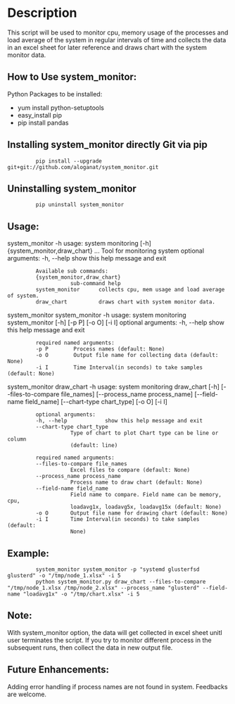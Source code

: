 # Description

This script will be used to monitor cpu, memory usage of the
processes and load average of the system in regular intervals of time
and collects the data in an excel sheet for later reference and
draws chart with the system monitor data.

## How to Use system_monitor:

Python Packages to be installed:
  - yum install python-setuptools
  - easy_install pip
  - pip install pandas

## Installing system_monitor directly Git via pip

             pip install --upgrade git+git://github.com/aloganat/system_monitor.git

## Uninstalling system_monitor

             pip uninstall system_monitor

## Usage:
  system_monitor -h
             usage: system monitoring [-h] {system_monitor,draw_chart} ...
             Tool for monitoring system
             optional arguments:
                 -h, --help            show this help message and exit

             Available sub commands:
             {system_monitor,draw_chart}
                        sub-command help
             system_monitor      collects cpu, mem usage and load average of system.
             draw_chart          draws chart with system monitor data.


  system_monitor system_monitor -h
             usage: system monitoring system_monitor [-h] [-p P] [-o O] [-i I]
             optional arguments:
             -h, --help  show this help message and exit

             required named arguments:
             -p P        Process names (default: None)
             -o O        Output file name for collecting data (default: None)
             -i I        Time Interval(in seconds) to take samples (default: None)


  system_monitor draw_chart -h
             usage: system monitoring draw_chart [-h] [--files-to-compare file_names]
                                    [--process_name process_name]
                                    [--field-name field_name]
                                    [--chart-type chart_type] [-o O] [-i I]

             optional arguments:
             -h, --help            show this help message and exit
             --chart-type chart_type
                        Type of chart to plot Chart type can be line or column
                        (default: line)

             required named arguments:
             --files-to-compare file_names
                        Excel files to compare (default: None)
             --process_name process_name
                        Process name to draw chart (default: None)
             --field-name field_name
                        Field name to compare. Field name can be memory, cpu,
                        loadavg1x, loadavg5x, loadavg15x (default: None)
             -o O       Output file name for drawing chart (default: None)
             -i I       Time Interval(in seconds) to take samples (default:
                        None)

## Example:
             system_monitor system_monitor -p "systemd glusterfsd glusterd" -o "/tmp/node_1.xlsx" -i 5
             python system_monitor.py draw_chart --files-to-compare "/tmp/node_1.xlsx /tmp/node_2.xlsx" --process_name "glusterd" --field-name "loadavg1x" -o "/tmp/chart.xlsx" -i 5
## Note: 

With system_monitor option, the data will get collected in excel sheet unitl user terminates the script. If you try to monitor different process in the subsequent runs, then collect the data in new output file. 

## Future Enhancements:

Adding error handling if process names are not found in system.
Feedbacks are welcome.

